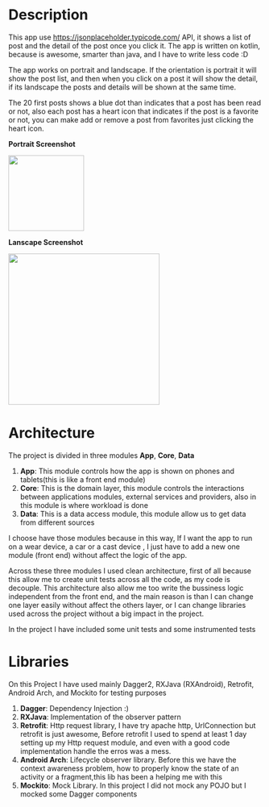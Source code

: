 

# Description

This app use https://jsonplaceholder.typicode.com/ API, it shows a list of post and the detail of the post once you click it.
The app is written on kotlin, because is awesome, smarter than java, and I have to write less code :D 

The app works on portrait and landscape. If the orientation is portrait it will show the post list, and then when you click on a post it will show the detail, if its landscape the posts and details will be shown at the same time. 

The 20 first posts shows a blue dot than indicates that a post has been read or not, also each post has a heart icon that indicates if the post is a favorite or not, you can make add or remove a post from  favorites just clicking the heart icon.


**Portrait Screenshot**

<img src="https://i.imgur.com/s2HskPJ.png" width="150">


**Lanscape Screenshot**

<img src="https://i.imgur.com/mIFRzG4.png" width="300">

# Architecture 

The project is divided in three modules **App**, **Core**, **Data**

1. **App**: This module controls how the app is shown on phones and tablets(this is like a front end module)
2. **Core**: This is the  domain layer, this module controls the interactions between applications modules, external services and providers, also in this module is where workload is done
3. **Data**: This is a data access module, this module allow us to get data from different sources

I choose  have  those modules because in this way, If I want the app to run on a wear device, a car or a cast device , I just have to add a new one module (front end) without affect the logic of the app.

Across these three modules I used clean architecture, first of all because this allow me to create unit tests across all the code, as my code is decouple. This architecture also allow me too write the bussiness logic independent from the front end, and the main reason is than I can change one layer easily without affect the others layer, or I can change libraries used across the project without a big impact in the project.

In the project I have included some unit tests and some instrumented tests

# Libraries 

On this Project I have used mainly  Dagger2, RXJava (RXAndroid), Retrofit, Android Arch,  and Mockito for testing purposes 

1. **Dagger**: Dependency Injection :) 
2. **RXJava**: Implementation of the observer pattern
3. **Retrofit**: Http request library, I have try apache http, UrlConnection but retrofit is just awesome, Before retrofit I used to spend at least 1 day setting up my Http request module, and even with a good code implementation handle the erros was a mess. 
4. **Android Arch**: Lifecycle observer library. Before this we have the context awareness problem, how to properly know the state of an activity or a fragment,this lib has been a helping me with this 
5. **Mockito**: Mock Library. In this project I did not mock any POJO but I mocked some Dagger components



